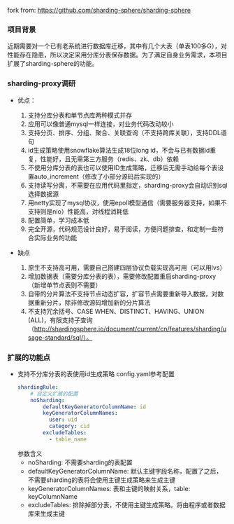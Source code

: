 fork from: https://github.com/sharding-sphere/sharding-sphere

### 项目背景
近期需要对一个已有老系统进行数据库迁移，其中有几个大表（单表100多G），对性能存在隐患，所以决定采用分库分表保存数据。为了满足自身业务需求，本项目扩展了sharding-sphere的功能。

### sharding-proxy调研
* 优点：
    1. 支持分库分表和单节点库两种模式并存
    2. 应用可以像普通mysql一样连接，对业务代码改动较小
    3. 支持分页、排序、分组、聚合、关联查询（不支持跨库关联），支持DDL语句
    4. id生成策略使用snowflake算法生成18位long id，不会与已有数据id重复，性能好，且无需第三方服务（redis、zk、db）依赖
    5. 不使用分库分表的表也可以使用ID生成策略，迁移后无需手动给每个表设置auto_increment（修改了小部分源码后实现的）
    6. 支持读写分离，不需要在应用代码里指定，sharding-proxy会自动识别sql选择数据源
    7. 用netty实现了mysql协议，使用epoll模型通信（需要服务器支持，如果不支持则是nio）性能高，对线程消耗低
    8. 配置简单，学习成本低
    9. 完全开源，代码规范设计良好，易于阅读，方便问题排查，和定制一些符合实际业务的功能

* 缺点
    1. 原生不支持高可用，需要自己搭建四层协议负载实现高可用（可以用lvs）
    2. 增加数据表（需要分库分表的表），需要修改配置重启sharding-proxy（新增单节点表则不需要）
    3. 自带的分片算法不支持节点动态扩容，扩容节点需要重新导入数据，对数据重新分片，除非修改源码增加新的分片算法
    4. 不支持冗余括号、CASE WHEN、DISTINCT、HAVING、UNION (ALL)，有限支持子查询（http://shardingsphere.io/document/current/cn/features/sharding/usage-standard/sql/）。


### 扩展的功能点
* 支持不分库分表的表使用id生成策略
    config.yaml参考配置
    ```yaml
    shardingRule:
        # 自定义扩展的配置
        noSharding:
            defaultKeyGeneratorColumnName: id
            keyGeneratorColumnNames:
              user: uid
              category: cid
            excludeTables:
              - table_name
    ```
    参数含义
    - noSharding: 不需要sharding的表配置
    - defaultKeyGeneratorColumnName: 默认主键字段名称，配置了之后，不需要sharding的表将会使用主键生成策略来生成主键
    - keyGeneratorColumnNames: 表和主键的映射关系，table: keyColumnName
    - excludeTables: 排除掉部分表，不使用主键生成策略。将由程序或者数据库来生成主键



